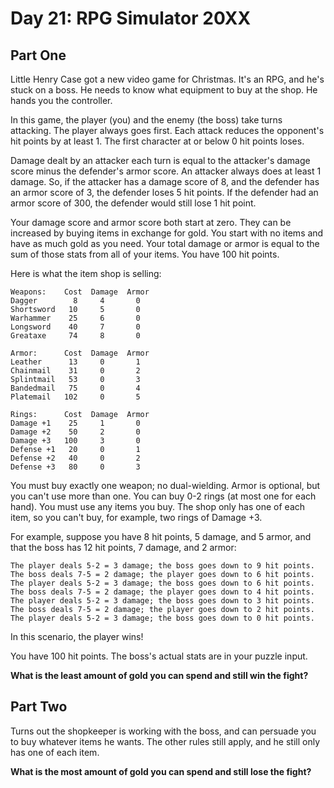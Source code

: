 # Day 21: RPG Simulator 20XX


## Part One
Little Henry Case got a new video game for Christmas.
It's an RPG, and he's stuck on a boss.
He needs to know what equipment to buy at the shop.
He hands you the controller.

In this game, the player (you) and the enemy (the boss) take turns attacking.
The player always goes first.
Each attack reduces the opponent's hit points by at least 1.
The first character at or below 0 hit points loses.

Damage dealt by an attacker each turn is equal to the attacker's damage score minus the defender's armor score.
An attacker always does at least 1 damage.
So, if the attacker has a damage score of 8, and the defender has an armor score of 3, the defender loses 5 hit points.
If the defender had an armor score of 300, the defender would still lose 1 hit point.

Your damage score and armor score both start at zero.
They can be increased by buying items in exchange for gold.
You start with no items and have as much gold as you need.
Your total damage or armor is equal to the sum of those stats from all of your items.
You have 100 hit points.

Here is what the item shop is selling:

```
Weapons:    Cost  Damage  Armor
Dagger        8     4       0
Shortsword   10     5       0
Warhammer    25     6       0
Longsword    40     7       0
Greataxe     74     8       0

Armor:      Cost  Damage  Armor
Leather      13     0       1
Chainmail    31     0       2
Splintmail   53     0       3
Bandedmail   75     0       4
Platemail   102     0       5

Rings:      Cost  Damage  Armor
Damage +1    25     1       0
Damage +2    50     2       0
Damage +3   100     3       0
Defense +1   20     0       1
Defense +2   40     0       2
Defense +3   80     0       3
```

You must buy exactly one weapon; no dual-wielding.
Armor is optional, but you can't use more than one.
You can buy 0-2 rings (at most one for each hand).
You must use any items you buy.
The shop only has one of each item, so you can't buy, for example, two rings of Damage +3.

For example, suppose you have 8 hit points, 5 damage, and 5 armor, and that the boss has 12 hit points, 7 damage, and 2 armor:

```
The player deals 5-2 = 3 damage; the boss goes down to 9 hit points.
The boss deals 7-5 = 2 damage; the player goes down to 6 hit points.
The player deals 5-2 = 3 damage; the boss goes down to 6 hit points.
The boss deals 7-5 = 2 damage; the player goes down to 4 hit points.
The player deals 5-2 = 3 damage; the boss goes down to 3 hit points.
The boss deals 7-5 = 2 damage; the player goes down to 2 hit points.
The player deals 5-2 = 3 damage; the boss goes down to 0 hit points.
```

In this scenario, the player wins!

You have 100 hit points.
The boss's actual stats are in your puzzle input.

**What is the least amount of gold you can spend and still win the fight?**

## Part Two
Turns out the shopkeeper is working with the boss, and can persuade you to buy whatever items he wants.
The other rules still apply, and he still only has one of each item.

**What is the most amount of gold you can spend and still lose the fight?**
